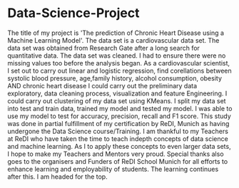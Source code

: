 # Data-Science-Project
The title of my project is 'The prediction of Chronic Heart Disease using a Machine Learning Model'.
The data set is a cardiovascular data set. The data set was obtained from Research Gate after a long search for quantitative data.
The data set was cleaned. I had to ensure there were no missing values too before the analysis began.
As a cardiovascular scientist, I set out to carry out linear and logistic regression, find corellations between systolic blood pressure, age,family history, alcohol consumption, obesity AND chronic heart disease 
I could carry out the preliminary data exploratory, data cleaning process, visualization and feature Engineering.
I could carry out clustering of my data set using KMeans.
I split my data set into test and train data, trained my model and tested my model. 
I was able to use my model to test for accuracy, precision, recall and F1 score.
This study was done in partial fulfillment of my certification by ReDI, Munich as having undergone the Data Science course/Training. 
I am thankful to my Teachers at ReDI who have taken the time to teach indepth concepts of data science and machine learning. As I to apply these concepts to even larger data sets, I hope to make my Teachers and Mentors very proud. Special thanks also goes to the organisers and Funders of ReDI School Munich for all efforts to enhance learning and employability of students.
The learning continues after this. I am headed for the top.
